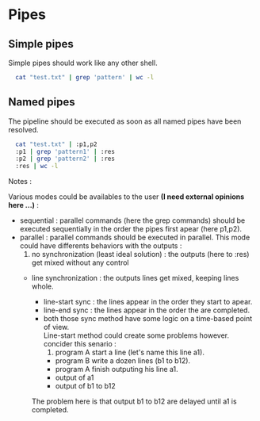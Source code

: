 
# Pipes

## Simple pipes

Simple pipes should work like any other shell.

```bash
  cat "test.txt" | grep 'pattern' | wc -l
```

## Named pipes

The pipeline should be executed as soon as all named pipes have been resolved.

```bash
  cat "test.txt" | :p1,p2
  :p1 | grep 'pattern1' | :res
  :p2 | grep 'pattern2' | :res
  :res | wc -l
```

Notes :

Various modes could be availables to the user **(I need external opinions here ...)** :

- sequential : parallel commands (here the grep commands) should be executed sequentially in the order the pipes first apear (here p1,p2).
- parallel : parallel commands should be executed in parallel. This mode could have differents behaviors with the outputs :
  1. no synchronization (least ideal solution) : the outputs (here to :res) get mixed without any control
  -  line synchronization : the outputs lines get mixed, keeping lines whole.
      - line-start sync : the lines appear in the order they start to apear.
      - line-end sync : the lines appear in the order the are completed.
      - both those sync method have some logic on a time-based point of view.  
        Line-start method could create some problems however. concider this senario :  
          1. program A start a line (let's name this line a1).
          - program B write a dozen lines (b1 to b12).
          - program A finish outputing his line a1.
          - output of a1
          - output of b1 to b12

      The problem here is that output b1 to b12 are delayed until a1 is completed.



